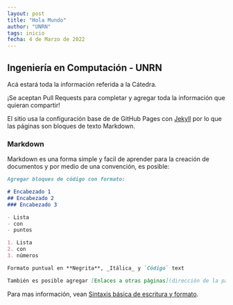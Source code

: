 ```yaml
---
layout: post
title: "Hola Mundo"
author: "UNRN"
tags: inicio
fecha: 4 de Marzo de 2022
---
```


## Ingeniería en Computación - UNRN

Acá estará toda la información referida a la Cátedra.

¡Se aceptan Pull Requests para completar y agregar toda la información que quieran compartir!

El sitio usa la configuración base de de GitHub Pages con [Jekyll](https://jekyllrb.com/) por lo que las páginas son bloques de texto Markdown.

### Markdown

Markdown es una forma simple y facil de aprender para la creación de documentos y por medio de una convención, es posible:

```markdown
Agregar bloques de código con formato:

# Encabezado 1
## Encabezado 2
### Encabezado 3

- Lista
- con
- puntos

1. Lista
2. con
3. números

Formato puntual en **Negrita**, _Itálica_ y `Código` text

También es posible agregar [Enlaces a otras páginas](dirección de la página) e ![imágenes](dirección de la imágen)
```

Para mas información, vean [Sintaxis básica de escritura y formato](https://docs.github.com/es/get-started/writing-on-github/getting-started-with-writing-and-formatting-on-github/basic-writing-and-formatting-syntax).
